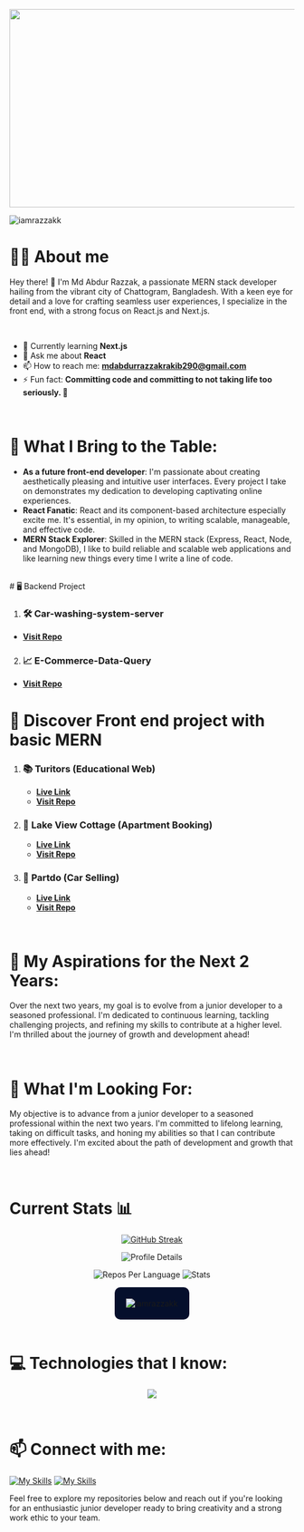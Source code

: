 <p align="center">
  <img src="https://i.ibb.co/fMCP35f/MERN-Starc-Developer.png" alt="Coding" width="1280" height="350" style="object-fit: cover;">
</p>
<p align="left"> <img src="https://komarev.com/ghpvc/?username=iamrazzakk&label=Profile%20views&color=0e75b6&style=flat" alt="iamrazzakk" /> </p>
 
# 🙋‍♂️ About me

Hey there! 👋 I'm Md Abdur Razzak, a passionate MERN stack developer hailing from the vibrant city of Chattogram, Bangladesh. With a keen eye for detail and a love for crafting seamless user experiences, I specialize in the front end, with a strong focus on React.js and Next.js.

<br>

- 🌱 Currently learning **Next.js**
- 💬 Ask me about **React**
- 📫 How to reach me: **mdabdurrazzakrakib290@gmail.com**
- ⚡ Fun fact: **Committing code and committing to not taking life too seriously. 🤪**

<br>

# 🚀 What I Bring to the Table:
- **As a future front-end developer**: I'm passionate about creating aesthetically pleasing and intuitive user interfaces. Every project I take on demonstrates my dedication to developing captivating online experiences.
- **React Fanatic**: React and its component-based architecture especially excite me. It's essential, in my opinion, to writing scalable, manageable, and effective code.
- **MERN Stack Explorer**: Skilled in the MERN stack (Express, React, Node, and MongoDB), I like to build reliable and scalable web applications and like learning new things every time I write a line of code.


<br>
# 🖥️ Backend Project

1. ### 🛠️ Car-washing-system-server
- [**Visit Repo**](https://github.com/iamRazzakk/Car-washing-system-server)

2. ### 📈 E-Commerce-Data-Query
- [**Visit Repo**](https://github.com/iamRazzakk/e-commerce-data-query)
# 🌈 Discover Front end project with basic MERN

1. ### 📚 Turitors (Educational Web)

   - [**Live Link**](https://turitors.web.app/)
   - [**Visit Repo**](https://github.com/iamRazzakk/turitors-client-side)

2. ### 🏢 Lake View Cottage (Apartment Booking)

   - [**Live Link**](https://small-lakeview-cottage-3ed78.web.app/)
   - [**Visit Repo**](https://github.com/iamRazzakk/lakeview-client-side)

3. ### 🚗 Partdo (Car Selling)

   - [**Live Link**](https://partdo-f054e.web.app/)
   - [**Visit Repo**](https://github.com/iamRazzakk/partdo-client-side)


<br>


# 🌟 My Aspirations for the Next 2 Years:
Over the next two years, my goal is to evolve from a junior developer to a seasoned professional. I'm dedicated to continuous learning, tackling challenging projects, and refining my skills to contribute at a higher level. I'm thrilled about the journey of growth and development ahead!

<br>

# 💼 What I'm Looking For:

My objective is to advance from a junior developer to a seasoned professional within the next two years. I'm committed to lifelong learning, taking on difficult tasks, and honing my abilities so that I can contribute more effectively. I'm excited about the path of development and growth that lies ahead!

<br>

# Current Stats 📊

  <p align="center">
    <a href="https://git.io/streak-stats">
        <img src="https://github-readme-streak-stats.herokuapp.com?user=iamRazzakk&theme=algolia" alt="GitHub Streak">
    </a>
</p>

<p align="center">
    <img src="http://github-profile-summary-cards.vercel.app/api/cards/profile-details?username=iamRazzakk&theme=algolia" alt="Profile Details">
</p>

<p align="center">
    <img src="http://github-profile-summary-cards.vercel.app/api/cards/repos-per-language?username=iamrazzakk&theme=algolia" alt="Repos Per Language">
    <img src="http://github-profile-summary-cards.vercel.app/api/cards/stats?username=iamrazzakk&theme=algolia" alt="Stats">
</p>
<div align="center">
    <div style="display: inline-block; text-align: left; background-color: #050F2C; padding: 20px; border-radius: 10px;">
        <img src="https://github-readme-stats.vercel.app/api?username=iamrazzakk&show_icons=true&locale=en&theme=algolia" alt="iamrazzakk" />
    </div>
</div>

<br>

# 💻 Technologies that I know:

<p align="center">
  <a href="https://skillicons.dev">
    <img src="https://skillicons.dev/icons?i=html,css,tailwind,js,react,express,mongodb,firebase,nodejs,nextjs,git,github,vscode,figma" />
  </a>
</p>

<br>

# 📫 Connect with me:

[![My Skills](https://skillicons.dev/icons?i=linkedin)](https://www.linkedin.com/in/razzak392/)  [![My Skills](https://skillicons.dev/icons?i=twitter)](https://twitter.com/rakibt23p) <br>
<p align="left"> Feel free to explore my repositories below and reach out if you're looking for an enthusiastic junior developer ready to bring creativity and a strong work ethic to your team.</p>
